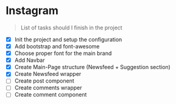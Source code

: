 # Instagram
> List of tasks should I finish in the project

- [x] Init the project and setup the configuration
- [x] Add bootstrap and font-awesome
- [x] Choose proper font for the main brand  
- [x] Add Navbar
- [x] Create Main-Page structure (Newsfeed + Suggestion section)
- [x] Create Newsfeed wrapper
- [ ] Create post component
- [ ] Create comments wrapper
- [ ] Create comment component